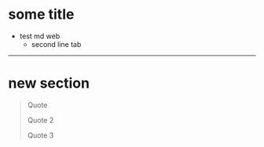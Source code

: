 # some title
- test md web
  - second line tab

____________________

# new section

> Quote
>
> Quote 2
>
> Quote 3

<script src="js/custom.js"></script>
